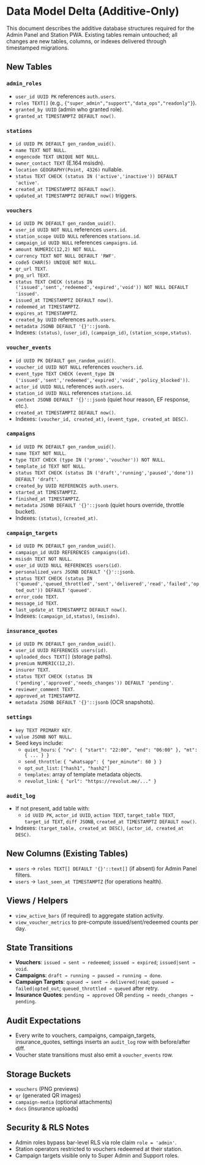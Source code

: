 # Data Model Delta (Additive-Only)

This document describes the additive database structures required for the Admin
Panel and Station PWA. Existing tables remain untouched; all changes are new
tables, columns, or indexes delivered through timestamped migrations.

## New Tables

### `admin_roles`

- `user_id UUID PK` references `auth.users`.
- `roles TEXT[]` (e.g., `{"super_admin","support","data_ops","readonly"}`).
- `granted_by UUID` (admin who granted role).
- `granted_at TIMESTAMPTZ DEFAULT now()`.

### `stations`

- `id UUID PK DEFAULT gen_random_uuid()`.
- `name TEXT NOT NULL`.
- `engencode TEXT UNIQUE NOT NULL`.
- `owner_contact TEXT` (E.164 msisdn).
- `location GEOGRAPHY(Point, 4326)` nullable.
- `status TEXT CHECK (status IN ('active','inactive')) DEFAULT 'active'`.
- `created_at TIMESTAMPTZ DEFAULT now()`.
- `updated_at TIMESTAMPTZ DEFAULT now()` triggers.

### `vouchers`

- `id UUID PK DEFAULT gen_random_uuid()`.
- `user_id UUID NOT NULL` references `users.id`.
- `station_scope UUID NULL` references `stations.id`.
- `campaign_id UUID NULL` references `campaigns.id`.
- `amount NUMERIC(12,2) NOT NULL`.
- `currency TEXT NOT NULL DEFAULT 'RWF'`.
- `code5 CHAR(5) UNIQUE NOT NULL`.
- `qr_url TEXT`.
- `png_url TEXT`.
- `status TEXT CHECK (status IN ('issued','sent','redeemed','expired','void')) NOT NULL DEFAULT 'issued'`.
- `issued_at TIMESTAMPTZ DEFAULT now()`.
- `redeemed_at TIMESTAMPTZ`.
- `expires_at TIMESTAMPTZ`.
- `created_by UUID` references `auth.users`.
- `metadata JSONB DEFAULT '{}'::jsonb`.
- Indexes: `(status)`, `(user_id)`, `(campaign_id)`, `(station_scope,status)`.

### `voucher_events`

- `id UUID PK DEFAULT gen_random_uuid()`.
- `voucher_id UUID NOT NULL` references `vouchers.id`.
- `event_type TEXT CHECK (event_type IN ('issued','sent','redeemed','expired','void','policy_blocked'))`.
- `actor_id UUID NULL` references `auth.users`.
- `station_id UUID NULL` references `stations.id`.
- `context JSONB DEFAULT '{}'::jsonb` (quiet hour reason, EF response, etc.).
- `created_at TIMESTAMPTZ DEFAULT now()`.
- Indexes: `(voucher_id, created_at)`, `(event_type, created_at DESC)`.

### `campaigns`

- `id UUID PK DEFAULT gen_random_uuid()`.
- `name TEXT NOT NULL`.
- `type TEXT CHECK (type IN ('promo','voucher')) NOT NULL`.
- `template_id TEXT NOT NULL`.
- `status TEXT CHECK (status IN ('draft','running','paused','done')) DEFAULT 'draft'`.
- `created_by UUID REFERENCES auth.users`.
- `started_at TIMESTAMPTZ`.
- `finished_at TIMESTAMPTZ`.
- `metadata JSONB DEFAULT '{}'::jsonb` (quiet hours override, throttle bucket).
- Indexes: `(status)`, `(created_at)`.

### `campaign_targets`

- `id UUID PK DEFAULT gen_random_uuid()`.
- `campaign_id UUID REFERENCES campaigns(id)`.
- `msisdn TEXT NOT NULL`.
- `user_id UUID NULL REFERENCES users(id)`.
- `personalized_vars JSONB DEFAULT '{}'::jsonb`.
- `status TEXT CHECK (status IN ('queued','queued_throttled','sent','delivered','read','failed','opted_out')) DEFAULT 'queued'`.
- `error_code TEXT`.
- `message_id TEXT`.
- `last_update_at TIMESTAMPTZ DEFAULT now()`.
- Indexes: `(campaign_id,status)`, `(msisdn)`.

### `insurance_quotes`

- `id UUID PK DEFAULT gen_random_uuid()`.
- `user_id UUID REFERENCES users(id)`.
- `uploaded_docs TEXT[]` (storage paths).
- `premium NUMERIC(12,2)`.
- `insurer TEXT`.
- `status TEXT CHECK (status IN ('pending','approved','needs_changes')) DEFAULT 'pending'`.
- `reviewer_comment TEXT`.
- `approved_at TIMESTAMPTZ`.
- `metadata JSONB DEFAULT '{}'::jsonb` (OCR snapshots).

### `settings`

- `key TEXT PRIMARY KEY`.
- `value JSONB NOT NULL`.
- Seed keys include:
  - `quiet_hours`:
    `{ "rw": { "start": "22:00", "end": "06:00" }, "mt": { ... } }`
  - `send_throttle`: `{ "whatsapp": { "per_minute": 60 } }`
  - `opt_out_list`: `["hash1", "hash2"]`
  - `templates`: array of template metadata objects.
  - `revolut_link`: `{ "url": "https://revolut.me/..." }`

### `audit_log`

- If not present, add table with:
  - `id UUID PK`, `actor_id UUID`, `action TEXT`, `target_table TEXT`,
    `target_id TEXT`, `diff JSONB`, `created_at TIMESTAMPTZ DEFAULT now()`.
- Indexes: `(target_table, created_at DESC)`, `(actor_id, created_at DESC)`.

## New Columns (Existing Tables)

- `users` → `roles TEXT[] DEFAULT '{}'::text[]` (if absent) for Admin Panel
  filters.
- `users` → `last_seen_at TIMESTAMPTZ` (for operations health).

## Views / Helpers

- `view_active_bars` (if required) to aggregate station activity.
- `view_voucher_metrics` to pre-compute issued/sent/redeemed counts per day.

## State Transitions

- **Vouchers**: `issued → sent → redeemed`; `issued → expired`;
  `issued|sent → void`.
- **Campaigns**: `draft → running → paused → running → done`.
- **Campaign Targets**: `queued → sent → delivered|read`;
  `queued → failed|opted_out`; `queued_throttled → queued` after retry.
- **Insurance Quotes**: `pending → approved` OR
  `pending → needs_changes → pending`.

## Audit Expectations

- Every write to vouchers, campaigns, campaign_targets, insurance_quotes,
  settings inserts an `audit_log` row with before/after diff.
- Voucher state transitions must also emit a `voucher_events` row.

## Storage Buckets

- `vouchers` (PNG previews)
- `qr` (generated QR images)
- `campaign-media` (optional attachments)
- `docs` (insurance uploads)

## Security & RLS Notes

- Admin roles bypass bar-level RLS via role claim `role = 'admin'`.
- Station operators restricted to vouchers redeemed at their station.
- Campaign targets visible only to Super Admin and Support roles.
